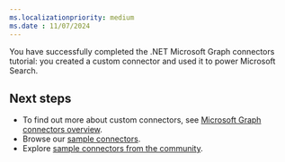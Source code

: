 ```yaml
---
ms.localizationpriority: medium
ms.date : 11/07/2024
---
```


<!-- markdownlint-disable MD041 -->

You have successfully completed the .NET Microsoft Graph connectors tutorial: you created a custom connector and used it to power Microsoft Search.

## Next steps

- To find out more about custom connectors, see [Microsoft Graph connectors overview](../../connecting-external-content-connectors-overview.md).
- Browse our [sample connectors](/samples/browse/?products=ms-graph&terms=connector).
- Explore [sample connectors from the community](https://adoption.microsoft.com/sample-solution-gallery/?product=Microsoft+Graph+connectors).
